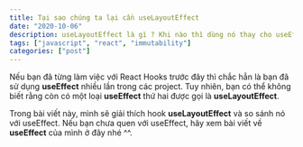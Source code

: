 ```yaml
---
title: Tại sao chúng ta lại cần useLayoutEffect
date: "2020-10-06"
description: useLayoutEffect là gì ? Khi nào thì dùng nó thay cho useEffect.
tags: ["javascript", "react", "immutability"]
categories: ["post"]
---
```


Nếu bạn đã từng làm việc với React Hooks trước đây thì chắc hẳn là bạn đã sử dụng **useEffect** nhiều lần trong các project. Tuy nhiên, bạn có thể không biết rằng còn có một loại **useEffect** thứ hai được gọi là **useLayoutEffect**.

Trong bài viết này, mình sẽ giải thích hook **useLayoutEffect** và so sánh nó với useEffect. Nếu bạn chưa quen với useEffect, hãy xem bài viết về **useEffect** của mình ở đây nhé ^^.
